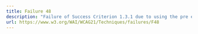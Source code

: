 ```yaml
---
title: Failure 48
description: "Failure of Success Criterion 1.3.1 due to using the pre element to markup tabular information"
url: https://www.w3.org/WAI/WCAG21/Techniques/failures/F48
---
```

